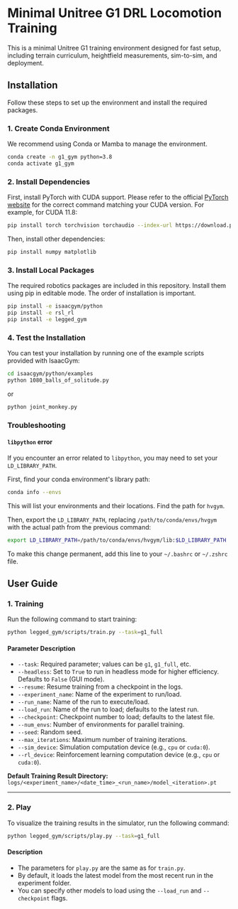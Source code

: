 # Minimal Unitree G1 DRL Locomotion Training

This is a minimal Unitree G1 training environment designed for fast setup, including terrain curriculum, heightfield measurements, sim-to-sim, and deployment.

## Installation

Follow these steps to set up the environment and install the required packages.

### 1. Create Conda Environment

We recommend using Conda or Mamba to manage the environment.

```bash
conda create -n g1_gym python=3.8
conda activate g1_gym
```

### 2. Install Dependencies

First, install PyTorch with CUDA support. Please refer to the official [PyTorch website](https://pytorch.org/get-started/locally/) for the correct command matching your CUDA version. For example, for CUDA 11.8:
```bash
pip install torch torchvision torchaudio --index-url https://download.pytorch.org/whl/cu118
```
Then, install other dependencies:
```bash
pip install numpy matplotlib
```

### 3. Install Local Packages

The required robotics packages are included in this repository. Install them using pip in editable mode. The order of installation is important.

```bash
pip install -e isaacgym/python
pip install -e rsl_rl
pip install -e legged_gym
```

### 4. Test the Installation

You can test your installation by running one of the example scripts provided with IsaacGym:

```bash
cd isaacgym/python/examples
python 1080_balls_of_solitude.py
```
or
```bash
python joint_monkey.py
```

### Troubleshooting

#### `libpython` error

If you encounter an error related to `libpython`, you may need to set your `LD_LIBRARY_PATH`.

First, find your conda environment's library path:
```bash
conda info --envs
```
This will list your environments and their locations. Find the path for `hvgym`.

Then, export the `LD_LIBRARY_PATH`, replacing `/path/to/conda/envs/hvgym` with the actual path from the previous command:
```bash
export LD_LIBRARY_PATH=/path/to/conda/envs/hvgym/lib:$LD_LIBRARY_PATH
```
To make this change permanent, add this line to your `~/.bashrc` or `~/.zshrc` file. 

## User Guide

### 1. Training

Run the following command to start training:
```bash
python legged_gym/scripts/train.py --task=g1_full
```

#### Parameter Description
*   `--task`: Required parameter; values can be `g1`, `g1_full`, etc.
*   `--headless`: Set to `True` to run in headless mode for higher efficiency. Defaults to `False` (GUI mode).
*   `--resume`: Resume training from a checkpoint in the logs.
*   `--experiment_name`: Name of the experiment to run/load.
*   `--run_name`: Name of the run to execute/load.
*   `--load_run`: Name of the run to load; defaults to the latest run.
*   `--checkpoint`: Checkpoint number to load; defaults to the latest file.
*   `--num_envs`: Number of environments for parallel training.
*   `--seed`: Random seed.
*   `--max_iterations`: Maximum number of training iterations.
*   `--sim_device`: Simulation computation device (e.g., `cpu` or `cuda:0`).
*   `--rl_device`: Reinforcement learning computation device (e.g., `cpu` or `cuda:0`).

**Default Training Result Directory:** `logs/<experiment_name>/<date_time>_<run_name>/model_<iteration>.pt`

---

### 2. Play

To visualize the training results in the simulator, run the following command:
```bash
python legged_gym/scripts/play.py --task=g1_full
```

#### Description
*   The parameters for `play.py` are the same as for `train.py`.
*   By default, it loads the latest model from the most recent run in the experiment folder.
*   You can specify other models to load using the `--load_run` and `--checkpoint` flags. 